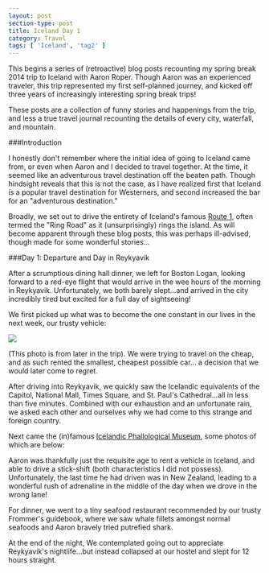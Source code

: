```yaml
---
layout: post
section-type: post
title: Iceland Day 1
category: Travel
tags: [ 'Iceland', 'tag2' ]
---
```


This begins a series of (retroactive) blog posts recounting my spring break 2014 trip to Iceland
with Aaron Roper. Though Aaron was an experienced traveler, this trip represented my first
self-planned journey, and kicked off three years of increasingly interesting spring break trips!

These posts are a collection of funny stories and happenings from the trip, and less a true
travel journal recounting the details of every city, waterfall, and mountain.

###Introduction

I honestly don't remember where the initial idea of going to Iceland came from, or even when Aaron
and I decided to travel together. At the time, it seemed like an adventurous travel destination
off the beaten path. Though hindsight reveals that this is not the case, as I have realized
first that Iceland is a popular travel destination for Westerners, and second increased the bar for
an "adventurous destination."

Broadly, we set out to drive the entirety of Iceland's famous
[Route 1](https://en.wikipedia.org/wiki/Route_1_(Iceland)), often termed the "Ring Road"
as it (unsurprisingly) rings the island. As will become apparent through these blog posts,
this was perhaps ill-advised, though made for some wonderful stories...

###Day 1: Departure and Day in Reykyavik

After a scrumptious dining hall dinner, we left for Boston Logan, looking forward to a red-eye
flight that would arrive in the wee hours of the morning in Reykyavik. Unfortunately, we both barely
slept...and arrived in the city incredibly tired but excited for a full day of sightseeing!

We first picked up what was to become the one constant in our lives in the next week, our trusty
vehicle:

![](https://dl.dropboxusercontent.com/s/nbe6uquae0b7vmu/Day%203%20-%20Size%20Matters.JPG?dl=0 "")

(This photo is from later in the trip).
We were trying to travel on the cheap, and as such rented the smallest, cheapest possible car...
a decision that we would later come to regret.

After driving into Reykyavik, we quickly saw the Icelandic equivalents of the Capitol, National
Mall, Times Square, and St. Paul's Cathedral...all in less than five minutes. Combined with our
exhaustion and an unfortunate rain, we asked each other and ourselves why we had come to this
strange and foreign country.

Next came the (in)famous [Icelandic Phallological Museum](http://www.phallus.is/en/), some photos
of which are below:

Aaron was thankfully just the requisite age to rent a vehicle in Iceland, and able to
drive a stick-shift (both characteristics I did not possess). Unfortunately, the last time
he had driven was in New Zealand, leading to a wonderful rush of adrenaline in the middle of the day
when we drove in the wrong lane!

For dinner, we went to a tiny seafood restaurant recommended by our trusty Frommer's guidebook,
where we saw whale fillets amongst normal seafoods and Aaron bravely tried putrefied shark.

At the end of the night, We contemplated going out to appreciate Reykyavik's nightlife...but
instead collapsed at our hostel and slept for 12 hours straight.